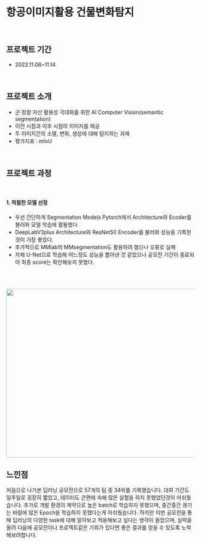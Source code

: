 # 항공이미지활용 건물변화탐지
<br/>

## 프로젝트 기간
- 2022.11.08~11.14

<br/>

## 프로젝트 소개
- 군 정찰 자산 활용성 극대화를 위한 AI Computer Vision(semantic segmentation)
- 이전 시점과 이후 시점의 이미지를 제공
- 두 이미지간의 소멸, 변화, 생성에 대해 탐지하는 과제
- 평가지표 : mIoU
<br/>

## 프로젝트 과정

<br/>

#### 1. 적절한 모델 선정
- 우선 간단하게 Segmentation Models Pytorch에서 Architecture와 Ecoder를 불러와 모델 학습에 활용했다.
- DeepLabV3plus Architecture와 ResNet50 Encoder를 불러와 성능을 기록한것이 가장 좋았다.
- 추가적으로 MMlab의 MMsegmentation도 활용하려 했으나 오류로 실패
- 자체 U-Net으로 학습해 어느정도 성능을 뽑아낸 것 같았으나 공모전 기간이 종료되어 최종 score는 확인해보지 못했다.

<br/><br/>

<img src="https://user-images.githubusercontent.com/97331900/217130022-990cd5b3-62f0-4a82-8eb7-46f76326520f.png"  width="700" height="450">

## 느낀점
처음으로 나가본 딥러닝 공모전으로 57개의 팀 중 34위를 기록했습니다.
대회 기간도 일주일로 굉장히 짧았고, 데이터도 큰편에 속해 많은 실험을 하지 못했었던것이 아쉬웠습니다.
추가로 개발 환경의 제약으로 높은 batch로 학습하지 못했으며, 중간중간 끊기는 바람에 많은 Epoch을 학습하지 못했다는게 아쉬웠습니다.
하지만 이번 공모전을 통해 딥러닝의 다양한 task에 대해 알아보고 적용해보고 싶다는 생각이 들었으며, 실력을 올려 다음에 공모전이나 프로젝트같은 기회가 있다면 좋은 결과를 얻을 수 있도록 노력해보려합니다.
